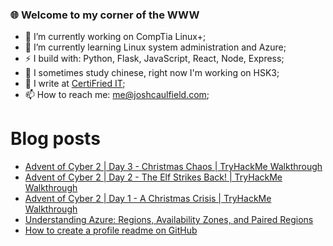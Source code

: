 ### 🌐 Welcome to my corner of the WWW

<!--
**Coolfield/coolfield** is a ✨ _special_ ✨ repository because its `README.md` (this file) appears on your GitHub profile.
-->

<!-- Here are some ideas to get you started: -->

- 🔭 I’m currently working on CompTia Linux+;
- 🌱 I’m currently learning Linux system administration and Azure;
- ⚡ I build with: Python, Flask, JavaScript, React, Node, Express;
- 🥮 I sometimes study chinese, right now I'm working on HSK3;
- 📝 I write at [CertiFried IT](https://certifriedit.com/);
- 📫 How to reach me: me@joshcaulfield.com;
<!-- - 👯 I’m looking to collaborate on vertical farming automation; -->
<!-- - 🤔 I’m looking for help with ; -->
<!-- - 💬 Ask me about ...; -->
# Blog posts
<!-- BLOG-POST-LIST:START -->
- [Advent of Cyber 2 | Day 3 - Christmas Chaos | TryHackMe Walkthrough](https://certifriedit.com/advent-of-cyber-2-day-3-christmas-chaos-tryhackme-walkthrough/)
- [Advent of Cyber 2 | Day 2 - The Elf Strikes Back! | TryHackMe Walkthrough](https://certifriedit.com/thm-advent-of-cyber-2-day2/)
- [Advent of Cyber 2 | Day 1 - A Christmas Crisis | TryHackMe Walkthrough](https://certifriedit.com/thm-advent-of-cyber-2-day1/)
- [Understanding Azure: Regions, Availability Zones, and Paired Regions](https://certifriedit.com/understanding-azure-regions/)
- [How to create a profile readme on GitHub](https://certifriedit.com/how-to-create-a-profile-readme-on-github/)
<!-- BLOG-POST-LIST:END -->
